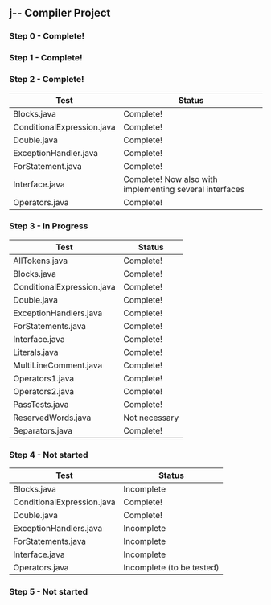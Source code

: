 ## j-- Compiler Project

### Step 0 - Complete!

### Step 1 - Complete!

### Step 2 - Complete!

 Test | Status 
------|------
 Blocks.java 				| Complete!
 ConditionalExpression.java 	| Complete! 
 Double.java 				| Complete! 
 ExceptionHandler.java 	| Complete!
 ForStatement.java 		| Complete!
 Interface.java 			| Complete! Now also with implementing several interfaces
 Operators.java 			| Complete!
 
### Step 3 - In Progress

 Test | Status 
------|------
 AllTokens.java 				| Complete!
 Blocks.java 	| Complete!
 ConditionalExpression.java 				| Complete!
 Double.java 	| Complete!
 ExceptionHandlers.java 		| Complete!
 ForStatements.java 			| Complete!
 Interface.java 			| Complete!
 Literals.java 				| Complete! 
 MultiLineComment.java 	| Complete!
 Operators1.java 				| Complete!
 Operators2.java 	| Complete!
 PassTests.java 		| Complete!
 ReservedWords.java 			| Not necessary 
 Separators.java 			| Complete!

### Step 4 - Not started

Test | Status
-----|-------
Blocks.java | Incomplete
ConditionalExpression.java | Complete!
Double.java | Complete!
ExceptionHandlers.java | Incomplete
ForStatements.java | Incomplete
Interface.java | Incomplete
Operators.java | Incomplete (to be tested)

### Step 5 - Not started
